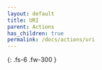 ```yaml
---
layout: default
title: URI
parent: Actions
has_children: true
permalink: /docs/actions/uri
---
```

{: .fs-6 .fw-300 }

